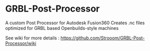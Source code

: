 # GRBL-Post-Processor

A custom Post Processor for Autodesk Fusion360
Creates .nc files optimized for GRBL based Openbuilds-style machines

See wiki for more details : https://github.com/Strooom/GRBL-Post-Processor/wiki
